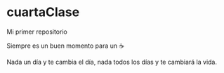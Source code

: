 # cuartaClase

Mi primer repositorio

Siempre es un buen momento para un ☕

Nada un día y te cambia el día, nada todos los días y te cambiará la vida.

